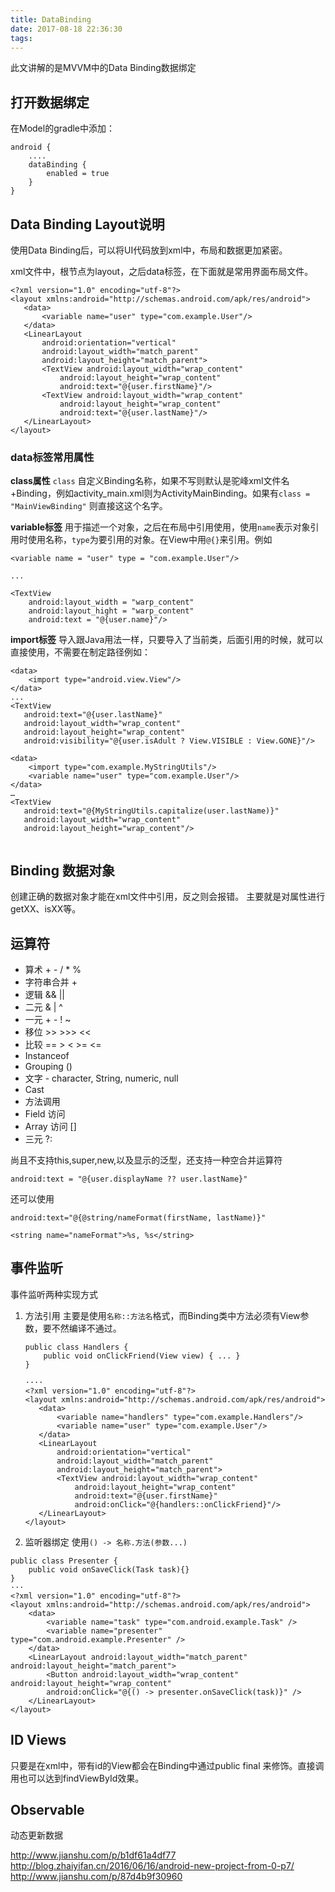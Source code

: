 ```yaml
---
title: DataBinding
date: 2017-08-18 22:36:30
tags:
---
```

此文讲解的是MVVM中的Data Binding数据绑定

## 打开数据绑定
在Model的gradle中添加：

```
android {
    ....
    dataBinding {
        enabled = true
    }
}
```

## Data Binding Layout说明

使用Data Binding后，可以将UI代码放到xml中，布局和数据更加紧密。

xml文件中，根节点为layout，之后data标签，在下面就是常用界面布局文件。


```
<?xml version="1.0" encoding="utf-8"?>
<layout xmlns:android="http://schemas.android.com/apk/res/android">
   <data>
       <variable name="user" type="com.example.User"/>
   </data>
   <LinearLayout
       android:orientation="vertical"
       android:layout_width="match_parent"
       android:layout_height="match_parent">
       <TextView android:layout_width="wrap_content"
           android:layout_height="wrap_content"
           android:text="@{user.firstName}"/>
       <TextView android:layout_width="wrap_content"
           android:layout_height="wrap_content"
           android:text="@{user.lastName}"/>
   </LinearLayout>
</layout>
```

### data标签常用属性
**class属性**
`class` 自定义Binding名称，如果不写则默认是驼峰xml文件名+Binding，例如activity_main.xml则为ActivityMainBinding。如果有`class = "MainViewBinding"` 则直接这这个名字。

**variable标签**
用于描述一个对象，之后在布局中引用使用，使用`name`表示对象引用时使用名称，`type`为要引用的对象。在View中用`@{}`来引用。例如

```
<variable name = "user" type = "com.example.User"/>

...

<TextView 
    android:layout_width = "warp_content"
    android:layout_hight = "warp_content"
    android:text = "@{user.name}"/>
```

**import标签**
导入跟Java用法一样，只要导入了当前类，后面引用的时候，就可以直接使用，不需要在制定路径例如：

```
<data>
    <import type="android.view.View"/>
</data>
...
<TextView
   android:text="@{user.lastName}"
   android:layout_width="wrap_content"
   android:layout_height="wrap_content"
   android:visibility="@{user.isAdult ? View.VISIBLE : View.GONE}"/>
```

```
<data>
    <import type="com.example.MyStringUtils"/>
    <variable name="user" type="com.example.User"/>
</data>
…
<TextView
   android:text="@{MyStringUtils.capitalize(user.lastName)}"
   android:layout_width="wrap_content"
   android:layout_height="wrap_content"/>
   
```

## Binding 数据对象
创建正确的数据对象才能在xml文件中引用，反之则会报错。
主要就是对属性进行getXX、isXX等。

## 运算符

* 算术 + - / * %
* 字符串合并 +
* 逻辑 && ||
* 二元 & | ^
* 一元 + - ! ~
* 移位 >> >>> <<
* 比较 == > < >= <=
* Instanceof
* Grouping ()
* 文字 - character, String, numeric, null
* Cast
* 方法调用
* Field 访问
* Array 访问 []
* 三元 ?:

尚且不支持this,super,new,以及显示的泛型，还支持一种空合并运算符

```
android:text = "@{user.displayName ?? user.lastName}"
```
还可以使用

```
android:text="@{@string/nameFormat(firstName, lastName)}"

<string name="nameFormat">%s, %s</string>
```
## 事件监听
事件监听两种实现方式

1. 方法引用
    主要是使用`名称::方法名`格式，而Binding类中方法必须有View参数，要不然编译不通过。
    
    ```
    public class Handlers {
        public void onClickFriend(View view) { ... }
    }
    
    ····
    <?xml version="1.0" encoding="utf-8"?>
    <layout xmlns:android="http://schemas.android.com/apk/res/android">
       <data>
           <variable name="handlers" type="com.example.Handlers"/>
           <variable name="user" type="com.example.User"/>
       </data>
       <LinearLayout
           android:orientation="vertical"
           android:layout_width="match_parent"
           android:layout_height="match_parent">
           <TextView android:layout_width="wrap_content"
               android:layout_height="wrap_content"
               android:text="@{user.firstName}"
               android:onClick="@{handlers::onClickFriend}"/>
       </LinearLayout>
    </layout>
    ```

2. 监听器绑定
使用`() -> 名称.方法(参数...)`

```
public class Presenter {
    public void onSaveClick(Task task){}
}
···
<?xml version="1.0" encoding="utf-8"?>
<layout xmlns:android="http://schemas.android.com/apk/res/android">
    <data>
        <variable name="task" type="com.android.example.Task" />
        <variable name="presenter" type="com.android.example.Presenter" />
    </data>
    <LinearLayout android:layout_width="match_parent" android:layout_height="match_parent">
        <Button android:layout_width="wrap_content" android:layout_height="wrap_content"
        android:onClick="@{() -> presenter.onSaveClick(task)}" />
    </LinearLayout>
</layout>
```

## ID Views
只要是在xml中，带有id的View都会在Binding中通过public final 来修饰。直接调用也可以达到findViewById效果。

## Observable 
动态更新数据
    
http://www.jianshu.com/p/b1df61a4df77
http://blog.zhaiyifan.cn/2016/06/16/android-new-project-from-0-p7/
http://www.jianshu.com/p/87d4b9f30960








